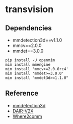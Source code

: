 # transvision

## Dependencies

+ mmdetection3d==v1.1.0
+ mmcv==2.0.0
+ mmdet==3.0.0

```shell
pip install -U openmim
mim install mmengine
mim install 'mmcv>=2.0.0rc4'
mim install 'mmdet>=3.0.0'
mim install "mmdet3d>=1.1.0"
```

## Reference

+ [mmdetection3d](https://github.com/open-mmlab/mmdetection3d)
+ [DAIR-V2X](https://github.com/AIR-THU/DAIR-V2X)
+ [Where2comm](https://github.com/MediaBrain-SJTU/Where2comm)
